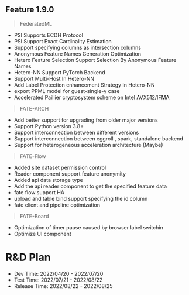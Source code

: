 ## Feature 1.9.0
> FederatedML 
* PSI Supports ECDH Protocol
* PSI Support Exact Cardinality Estimation
* Support specifying columns as intersection columns
* Anonymous Feature Names Generation Optimization
* Hetero Feature Selection Support Selection By Anonymous Feature Names
* Hetero-NN Support PyTorch Backend
* Support Multi-Host In Hetero-NN
* Add Label Protection enhancement Strategy In Hetero-NN
* export PPML model for guest-single-y case
* Accelerated Paillier cryptosystem scheme on Intel AVX512/IFMA

> FATE-ARCH
* Add better support for upgrading from older major versions
* Support Python version 3.8+
* Support interconnection between different versions
* Support interconnection between eggroll , spark, standalone backend
* Support for heterogeneous acceleration architecture (Maybe)

> FATE-Flow
* Added site dataset permission control
* Reader component support feature anonymity 
* Added api data storage type
* Add the api reader component to get the specified feature data 
* fate flow support HA
* upload and table bind support specifying the id column
* fate client and pipeline optimization

> FATE-Board
* Optimization of timer pause caused by browser label switchin
* Optimize UI component


# R&D Plan
* Dev Time: 2022/04/20 - 2022/07/20
* Test Time: 2022/07/21 - 2022/08/22
* Release Time: 2022/08/22 - 2022/08/25



